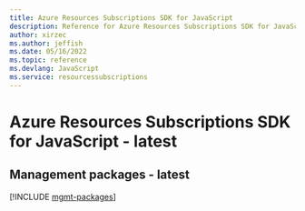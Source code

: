```yaml
---
title: Azure Resources Subscriptions SDK for JavaScript
description: Reference for Azure Resources Subscriptions SDK for JavaScript
author: xirzec
ms.author: jeffish
ms.date: 05/16/2022
ms.topic: reference
ms.devlang: JavaScript
ms.service: resourcessubscriptions
---
```

# Azure Resources Subscriptions SDK for JavaScript - latest
## Management packages - latest
[!INCLUDE [mgmt-packages](resources-subscriptions-mgmt-index.md)]
